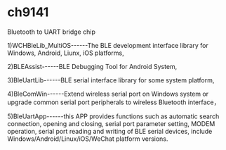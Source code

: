 # ch9141
Bluetooth to UART bridge chip

1)WCHBleLib_MultiOS------The BLE development interface library for Windows, Android, Liunx, iOS platforms,

2)BLEAssist------BLE Debugging Tool for Android System,

3)BleUartLib------BLE serial interface library for some system platform,

4)BleComWin------Extend wireless serial port on Windows system or upgrade common serial port peripherals to wireless Bluetooth interface，

5)BleUartApp------this APP provides functions such as automatic search connection, opening and closing, serial port parameter setting, MODEM operation, serial port reading and writing of BLE serial devices, include Windows/Android/Linux/iOS/WeChat platform versions.
